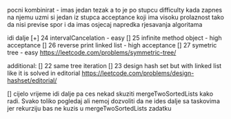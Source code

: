 pocni kombinirat - imas jedan tezak a to je po stupcu difficulty
kada zapnes na njemu uzmi si jedan iz stupca acceptance koji ima
visoku prolaznost tako da nisi previse spor i da imas osjecaj napredka
rjesavanja algoritama

idi dalje
[+] 24 intervalCancelation - easy
[] 25 infinite method object - high acceptance
[] 26 reverse print linked list - high acceptance
[] 27 symetric tree - easy https://leetcode.com/problems/symmetric-tree/

additional:
[] 22 same tree iteration
[] 23 design hash set but with linked list like it is solved in editorial https://leetcode.com/problems/design-hashset/editorial/

[] cijelo vrijeme idi dalje pa ces nekad skuziti mergeTwoSortedLists kako radi. Svako toliko pogledaj ali nemoj
dozvoliti da ne ides dalje sa taskovima jer rekurziju bas ne kuzis u mergeTwoSortedLists zadatku
